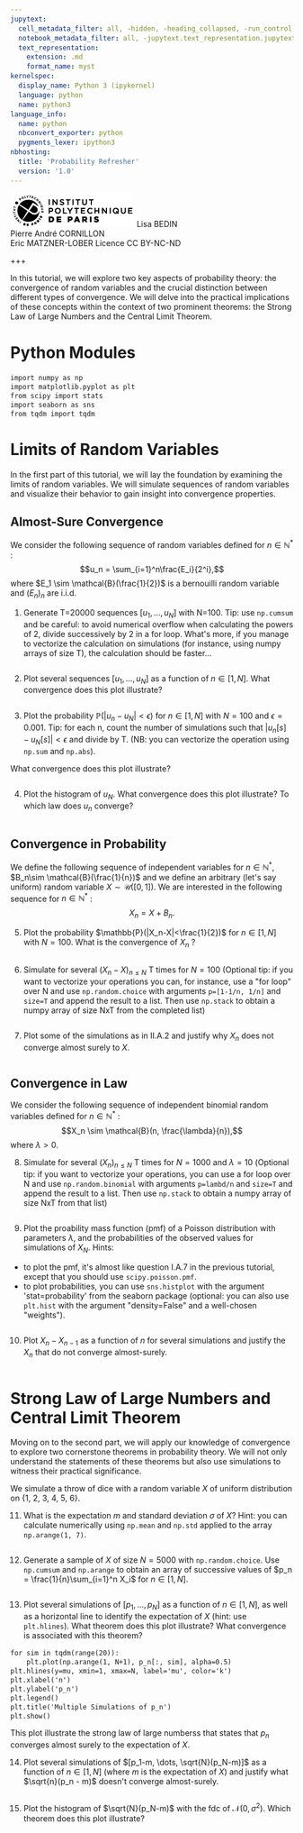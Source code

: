```yaml
---
jupytext:
  cell_metadata_filter: all, -hidden, -heading_collapsed, -run_control, -trusted
  notebook_metadata_filter: all, -jupytext.text_representation.jupytext_version, -jupytext.text_representation.format_version, -language_info.version, -language_info.codemirror_mode.version, -language_info.codemirror_mode, -language_info.file_extension, -language_info.mimetype, -toc
  text_representation:
    extension: .md
    format_name: myst
kernelspec:
  display_name: Python 3 (ipykernel)
  language: python
  name: python3
language_info:
  name: python
  nbconvert_exporter: python
  pygments_lexer: ipython3
nbhosting:
  title: 'Probability Refresher'
  version: '1.0'
---
```


<div class="licence">
<span><img src="media/logo_IPParis.png" /></span>
<span>Lisa BEDIN<br />Pierre André CORNILLON<br />Eric MATZNER-LOBER</span>
<span>Licence CC BY-NC-ND</span>
</div>

+++

In this tutorial, we will explore two key aspects of probability theory: the convergence of random variables and the crucial distinction between different types of convergence.
We will delve into the practical implications of these concepts within the context of two prominent theorems: the Strong Law of Large Numbers and the Central Limit Theorem.

# Python Modules


```{code-cell} python
import numpy as np
import matplotlib.pyplot as plt
from scipy import stats
import seaborn as sns
from tqdm import tqdm
```

# Limits of Random Variables

In the first part of this tutorial, we will lay the foundation by examining the limits of random variables.
We will simulate sequences of random variables and visualize their behavior to gain insight into convergence properties.

## Almost-Sure Convergence

We consider the following sequence of random variables defined for $n \in \mathbb{N}^*$ :
$$u_n = \sum_{i=1}^n\frac{E_i}{2^i},$$
where $E_1 \sim \mathcal{B}(\frac{1}{2})$ is a bernouilli random variable and $(E_n)_n$ are i.i.d.

1. Generate T=20000 sequences $[u_1, \dots, u_N]$ with N=100. Tip: use `np.cumsum` and be careful: to avoid numerical overflow when calculating the powers of 2, divide successively by 2 in a for loop. What's more, if you manage to vectorize the calculation on simulations (for instance, using numpy arrays of size T), the calculation should be faster...


```{code-cell} python

```

2. Plot several sequences $[u_1, \dots, u_N]$ as a function of $n \in [1, N]$. What convergence does this plot illustrate?


```{code-cell} python

```

3. Plot the probability $\mathbb{P}(|u_n-u_N|<\epsilon)$ for $n \in[1, N]$ with $N=100$ and $\epsilon=0.001$. Tip: for each n, count the number of simulations such that $|u_n[s] -u_N[s]|<\epsilon$ and divide by T. (NB: you can vectorize the operation using `np.sum` and `np.abs`).

What convergence does this plot illustrate?


```{code-cell} python

```

4. Plot the histogram of $u_N$. What convergence does this plot illustrate? To which law does $u_n$ converge?


```{code-cell} python

```

## Convergence in Probability

We define the following sequence of independent variables for $n \in \mathbb{N}^*$, $B_n\sim \mathcal{B}(\frac{1}{n})$ and we define an arbitrary (let's say uniform) random variable $X\sim \mathcal{U}([0, 1])$. We are interested in the following sequence for $n \in \mathbb{N}^*$ :
$$X_n = X+ B_n.$$

5. Plot the probability $\mathbb{P}(|X_n-X|<\frac{1}{2})$ for $n \in[1, N]$ with $N=100$. What is the convergence of $X_n$ ?


```{code-cell} python

```

6. Simulate for several $(X_n-X)_{n\leq N}$ T times for $N=100$ (Optional tip: if you want to vectorize your operations you can, for instance, use a "for loop" over N and use `np.random.choice` with arguments `p=[1-1/n, 1/n]` and `size=T` and append the result to a list. Then use `np.stack` to obtain a numpy array of size NxT from the completed list) 


```{code-cell} python

```

7. Plot some of the simulations as in II.A.2 and justify why $X_n$ does not converge almost surely to $X$.


```{code-cell} python

```

## Convergence in Law

We consider the following sequence of independent binomial random variables defined for $n \in \mathbb{N}^*$ :
$$X_n \sim \mathcal{B}(n, \frac{\lambda}{n}),$$
where $\lambda>0$.

8. Simulate for several $(X_n)_{n\leq N}$ T times for $N=1000$ and $\lambda=10$ (Optional tip: if you want to vectorize your operations, you can use a for loop over N and use `np.random.binomial` with arguments `p=lambd/n` and `size=T` and append the result to a list. Then use `np.stack` to obtain a numpy array of size NxT from that list)


```{code-cell} python

```

9. Plot the proability mass function (pmf) of a Poisson distribution with parameters $\lambda$, and the probabilities of the observed values for simulations of $X_N$. Hints:
* to plot the pmf, it's almost like question I.A.7 in the previous tutorial, except that you should use `scipy.poisson.pmf`.
* to plot probabilities, you can use `sns.histplot` with the argument 'stat=probability' from the seaborn package (optional: you can also use `plt.hist` with the argument "density=False" and a well-chosen "weights").


```{code-cell} python

```

10. Plot $X_n - X_{n-1}$ as a function of $n$ for several simulations and justify the $X_n$ that do not converge almost-surely.


```{code-cell} python

```

# Strong Law of Large Numbers and Central Limit Theorem

Moving on to the second part, we will apply our knowledge of convergence to explore two cornerstone theorems in probability theory.
We will not only understand the statements of these theorems but also use simulations to witness their practical significance.


We simulate a throw of dice with a random variable $X$ of uniform distribution on {1, 2, 3, 4, 5, 6}.

11. What is the expectation $m$ and standard deviation $\sigma$ of $X$? Hint: you can calculate numerically using `np.mean` and `np.std` applied to the array `np.arange(1, 7)`.


```{code-cell} python

```

12. Generate a sample of $X$ of size $N=5000$ with `np.random.choice`. Use `np.cumsum` and `np.arange` to obtain an array of
successive values of $p_n = \frac{1}{n}\sum_{i=1}^n X_i$ for $n \in [1, N]$.


```{code-cell} python

```

13. Plot several simulations of $[p_1, \dots, p_N]$ as a function of $n\in [1, N]$, as well as a horizontal line to identify the expectation of $X$ (hint: use `plt.hlines`). What theorem does this plot illustrate? What convergence is associated with this theorem?


```{code-cell} python
for sim in tqdm(range(20)):
    plt.plot(np.arange(1, N+1), p_n[:, sim], alpha=0.5)
plt.hlines(y=mu, xmin=1, xmax=N, label='mu', color='k')
plt.xlabel('n')
plt.ylabel('p_n')
plt.legend()
plt.title('Multiple Simulations of p_n')
plt.show()
```

This plot illustrate the strong law of large numberss that states that $p_n$ converges almost surely to the expectation of $X$.

14. Plot several simulations of $[p_1-m, \dots, \sqrt{N}(p_N-m)]$ as a function of $n\in [1, N]$ (where $m$ is the expectation of $X$) and justify what $\sqrt{n}(p_n - m)$ doesn't converge almost-surely.


```{code-cell} python

```

15. Plot the histogram of $\sqrt{N}(p_N-m)$ with the fdc of $\mathcal{N}(0, \sigma^2)$. Which theorem does this plot illustrate?


```{code-cell} python

```

